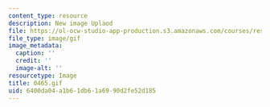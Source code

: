 ```yaml
---
content_type: resource
description: New image Uplaod
file: https://ol-ocw-studio-app-production.s3.amazonaws.com/courses/res-21g-01-kana-spring-2010/6400da04a1b61db61a6990d2fe52d185_0465.gif
file_type: image/gif
image_metadata:
  caption: ''
  credit: ''
  image-alt: ''
resourcetype: Image
title: 0465.gif
uid: 6400da04-a1b6-1db6-1a69-90d2fe52d185
---
```

